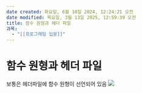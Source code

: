 ```yaml
---
date created: 화요일, 6월 18일 2024, 12:24:21 오전
date modified: 목요일, 3월 13일 2025, 12:59:39 오전
title: 함수 원형과 헤더 파일
과목:
  - "[[프로그래밍 입문]]"
---
```


# 함수 원형과 헤더 파일

보통은 헤더파일에 함수 원형이 선언되어 있음
![](https://i.imgur.com/YzgCGxc.png)
